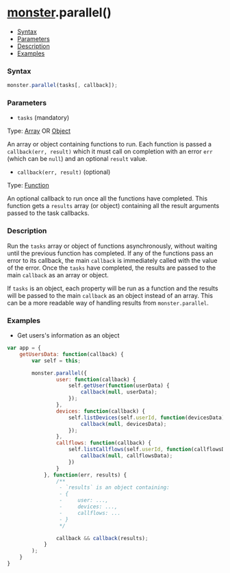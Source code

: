 # [monster][monster].parallel()

* [Syntax](#syntax)
* [Parameters](#parameters)
* [Description](#description)
* [Examples](#examples)

### Syntax
```javascript
monster.parallel(tasks[, callback]);
```

### Parameters
* `tasks` (mandatory)

 Type: [Array][array_literal] OR [Object][object_literal]

 An array or object containing functions to run. Each function is passed a `callback(err, result)` which it must call on completion with an error `err` (which can be `null`) and an optional `result` value.

* `callback(err, result)` (optional)

 Type: [Function][function]

 An optional callback to run once all the functions have completed. This function gets a `results` array (or object) containing all the result arguments passed to the task callbacks.

### Description
Run the `tasks` array or object of functions asynchronously, without waiting until the previous function has completed. If any of the functions pass an error to its callback, the main `callback` is immediately called with the value of the error. Once the `tasks` have completed, the results are passed to the main `callback` as an array or object.

If `tasks` is an object, each property will be run as a function and the results will be passed to the main `callback` as an object instead of an array. This can be a more readable way of handling results from `monster.parallel`.

### Examples
* Get users's information as an object
```javascript
var app = {
    getUsersData: function(callback) {
        var self = this;

        monster.parallel({
                user: function(callback) {
                    self.getUser(function(userData) {
                        callback(null, userData);
                    });
                },
                devices: function(callback) {
                    self.listDevices(self.userId, function(devicesData) {
                        callback(null, devicesData);
                    });
                },
                callflows: function(callback) {
                    self.listCallflows(self.userId, function(callflowsData) {
                        callback(null, callflowsData);
                    })
                }
            }, function(err, results) {
                /**
                 - `results` is an object containing:
                 - {
                 -     user: ...,
                 -     devices: ...,
                 -     callflows: ...
                 - }
                 */

                callback && callback(results);
            }
        );
    }
}
```

[monster]: ../monster.md

[array_literal]: https://developer.mozilla.org/en-US/docs/Web/JavaScript/Guide/Values,_variables,_and_literals#Array_literals
[object_literal]: https://developer.mozilla.org/en-US/docs/Web/JavaScript/Guide/Values,_variables,_and_literals#Object_literals
[function]: https://developer.mozilla.org/en-US/docs/Web/JavaScript/Reference/Functions